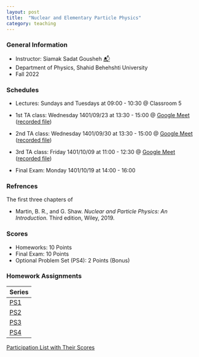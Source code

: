 ```yaml
---
layout: post
title:  "Nuclear and Elementary Particle Physics"
category: teaching
---
```

### General Information
+ Instructor: Siamak Sadat Gousheh [📬][gousheh_mail]
+ Department of Physics, Shahid Behehshti University
+ Fall 2022

### Schedules
+ Lectures: Sundays and Tuesdays at 09:00 - 10:30 @ Classroom 5

+ 1st TA class: Wednesday 1401/09/23 at 13:30 - 15:00 @ [Google Meet][gmeet] ([recorded file][c1])
+ 2nd TA class: Wednesday 1401/09/30 at 13:30 - 15:00 @ [Google Meet][gmeet] ([recorded file][c2])
+ 3rd TA class: Friday 1401/10/09 at 11:00 - 12:30 @ [Google Meet][gmeet] ([recorded file][c3])

+ Final Exam: Monday 1401/10/19 at 14:00 - 16:00

### Refrences
The first three chapters of
+ Martin, B. R., and G. Shaw. *Nuclear and Particle Physics: An Introduction.* Third edition, Wiley, 2019.

### Scores
+ Homeworks: 10 Points
+ Final Exam: 10 Points
+ Optional Problem Set (PS4): 2 Points (Bonus)

### Homework Assignments

|Series        |
|--------------|
|[PS1][1]      |
|[PS2][2]      |
|[PS3][3]      |
|[PS4][4]      |

[Participation List with Their Scores][parti]

[gousheh_mail]:  mailto:ss-gousheh@sbu.ac.ir

[gmeet]:  https://meet.google.com/hbv-kncc-nab

[c1]: https://mailsbuacir-my.sharepoint.com/:v:/g/personal/m_dehpour_mail_sbu_ac_ir/ETqf51m2YURJpNXAfPOfALMBmOTP-ikcVFr3yKkKlWXa4g?e=aHh96g
[c2]: https://mailsbuacir-my.sharepoint.com/:v:/g/personal/m_dehpour_mail_sbu_ac_ir/EYMVe0roENlOjQT1YLjrUD0BSF86jJsEWOH_6xBfBiq2Ig?e=A9C1SG
[c3]: https://mailsbuacir-my.sharepoint.com/:v:/g/personal/m_dehpour_mail_sbu_ac_ir/EQxrHpluLi5FloJ-cBL4jYQBjSgsbS_Kd0bKhot1qRhT0w?e=xxhItk

[1]: http://dehpour.github.io/2022-09-13-nuclear-and-particle/PS1.pdf
[2]: http://dehpour.github.io/2022-09-13-nuclear-and-particle/PS2.pdf
[3]: http://dehpour.github.io/2022-09-13-nuclear-and-particle/PS3.pdf
[4]: http://dehpour.github.io/2022-09-13-nuclear-and-particle/PS4.pdf

[parti]: https://dehpour.github.io/2022-09-13-nuclear-and-particle/Participation.pdf

